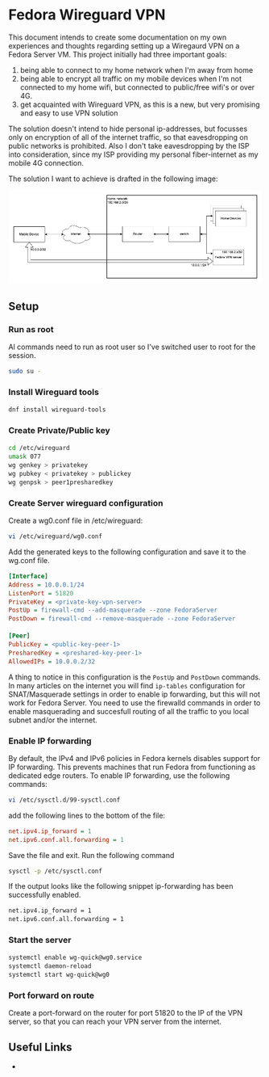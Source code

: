 # Fedora Wireguard VPN

This document intends to create some documentation on my own experiences and thoughts regarding setting up a Wiregaurd VPN on a Fedora Server VM.
This project initially had three important goals:

1. being able to connect to my home network when I'm away from home
1. being able to encrypt all traffic on my mobile devices when I'm not connected to my home wifi, but connected to public/free wifi's or over 4G.
1. get acquainted with Wireguard VPN, as this is a new, but very promising and easy to use VPN solution

The solution doesn't intend to hide personal ip-addresses, but focusses only on encryption of all of the internet traffic, so that eavesdropping on public networks is prohibited. Also I don't take eavesdropping by the ISP into consideration, since my ISP providing my personal fiber-internet as my mobile 4G connection.

The solution I want to achieve is drafted in the following image:

![VPN solution](./images/Wireguard-VPN.png)

## Setup

### Run as root

Al commands need to run as root user so I've switched user to root for the session.

```bash
sudo su -
```

### Install Wireguard tools

```bash
dnf install wireguard-tools
```

### Create Private/Public key

```bash
cd /etc/wireguard
umask 077
wg genkey > privatekey
wg pubkey < privatekey > publickey
wg genpsk > peer1presharedkey
```

### Create Server wireguard configuration

Create a wg0.conf file in /etc/wireguard:

```bash
vi /etc/wireguard/wg0.conf
```

Add the generated keys to the following configuration and save it to the wg.conf file.

```ini
[Interface]
Address = 10.0.0.1/24
ListenPort = 51820
PrivateKey = <private-key-vpn-server>
PostUp = firewall-cmd --add-masquerade --zone FedoraServer
PostDown = firewall-cmd --remove-masquerade --zone FedoraServer

[Peer]
PublicKey = <public-key-peer-1>
PresharedKey = <preshared-key-peer-1>
AllowedIPs = 10.0.0.2/32

```

A thing to notice in this configuration is the `PostUp` and `PostDown` commands. In many articles on the internet you will find `ip-tables` configuration for SNAT/Masquerade settings in order to enable ip forwarding, but this will not work for Fedora Server. You need to use the firewalld commands in order to enable masquerading and succesfull routing of all the traffic to you local subnet and/or the internet.

### Enable IP forwarding
By default, the IPv4 and IPv6 policies in Fedora kernels disables support for IP forwarding. This prevents machines that run Fedora from functioning as dedicated edge routers. To enable IP forwarding, use the following commands: 

```bash
vi /etc/sysctl.d/99-sysctl.conf
```

add the following lines to the bottom of the file:

```ini
net.ipv4.ip_forward = 1
net.ipv6.conf.all.forwarding = 1
```

Save the file and exit. Run the following command

```bash
sysctl -p /etc/sysctl.conf
```

If the output looks like the following snippet ip-forwarding has been successfully enabled.

```bash
net.ipv4.ip_forward = 1
net.ipv6.conf.all.forwarding = 1
```

### Start the server

```bash
systemctl enable wg-quick@wg0.service
systemctl daemon-reload
systemctl start wg-quick@wg0
```

### Port forward on route

Create a port-forward on the router for port 51820 to the IP of the VPN server, so that you can reach your VPN server from the internet.

## Useful Links

- 